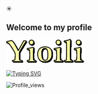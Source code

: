 :sunny: 
## Welcome to my profile   

![Header](https://github.com/Yioili/Yioili/blob/main/assets/ggif.gif)

[![Typing SVG](https://readme-typing-svg.demolab.com?font=Fira+Code&pause=1000&color=FDE910&width=435&lines=I`m+a+QA+Engineer)](https://git.io/typing-svg) 

![Profile_views](https://komarev.com/ghpvc/?username=danny-pilot&color=yellow&style=plastic)
<!--
**Yioili/Yioili** is a ✨ _special_ ✨ repository because its `README.md` (this file) appears on your GitHub profile.

Here are some ideas to get you started:

- 🔭 I’m currently working on ...
- 🌱 I’m currently learning ...
- 👯 I’m looking to collaborate on ...
- 🤔 I’m looking for help with ...
- 💬 Ask me about ...
- 📫 How to reach me: ...
- 😄 Pronouns: ...
- ⚡ Fun fact: ...
-->
